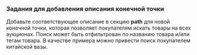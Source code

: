 ### Задания для добавления описания конечной точки

Добавьте соответствующее описание в секцию **path** для новой конечной точки, которая позволяет покупателям искать товары на всех аукционах. Поиск может быть отфильтрован по названию товара и/или тегам товара. В качестве примера можно привести поиск покупателем китайской вазы.
